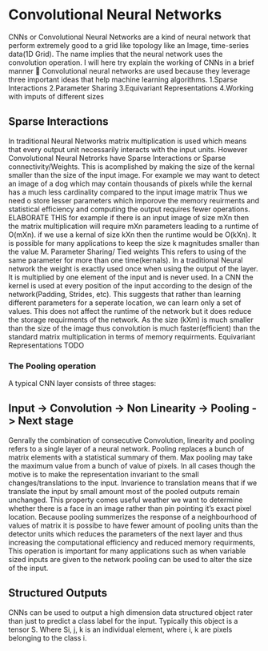 # Convolutional Neural Networks

CNNs or Convolutional Neural Networks are a kind of neural network that perform extremely good to a grid like topology like an Image, time-series data(1D Grid).
The name implies that the neural network uses the convolution operation.
I will here try explain the working of CNNs in a brief manner 
Convolutional neural networks are used because they leverage three important ideas that help machine learning algorithms. 1.Sparse Interactions
2.Parameter Sharing
3.Equivariant Representations
4.Working with imputs of different sizes

## Sparse Interactions
In traditional Neural Networks matrix multiplication is used which means that every output unit necessarily interacts with the input units. However Convolutional Neural Netrorks have Sparse Interactions or Sparse connectivity/Weights. This is acomplished by making the size of the kernal smaller than the size of the input image.
For example we may want to detect an image of a dog which may contain thousands of pixels while the kernal has a much less cardinality compared to the input image matrix
Thus we need o store lesser parameters which imporove the memory reuirments and statistical efficiency and computing the output requires fewer operations. ELABORATE THIS
for example if there is an input image of size
mXn then the matrix multiplication will require mXn parameters leading to a runtime of O(mXn). if we use a kernal of size kXn then the runtime would be O(kXn).
It is possible for many applications to keep the size k magnitudes smaller than the value M.
Parameter Sharing/ Tied weights
This refers to using of the same parameter for more than one time(kernals). In a traditional Neural network the weight is exactly used once when using the output of the layer. It is multiplied by one element of the input and is never used. In a CNN the kernel is used at every position of the input according to the design of the network(Padding, Strides, etc). This suggests that rather than learning different parameters for a seperate location, we can learn only a set of values. This does not affect the runtime of the network but it does reduce the storage requirments of the network.
As the size (kXm) is much smaller than the size of the image thus convolution is much faster(efficient) than the standard matrix multiplication in terms of memory requirments.
Equivariant Representations TODO
### The Pooling operation
A typical CNN layer consists of three stages:
## Input -> Convolution -> Non Linearity -> Pooling -> Next stage
Genrally the combination of consecutive Convolution, linearity and pooling refers to a single layer of a neural network.
Pooling replaces a bunch of matrix elements with a statistical summary of them. Max pooling may take the maximum value from a bunch of value of pixels.
In all cases though the motive is to make the representation invariant to the small changes/translations to the input.
Invarience to translation means that if we translate the input by small amount most of the pooled outputs remain unchanged. This property comes useful weather we want to determine whether there is a face in an image rather than pin pointing it’s exact pixel location.
Because pooling summerizes the response of a neighbourhood of values of matrix it is possibe to have fewer amount of pooling units than the detector units which reduces the parameters of the next layer and thus increasing the computational efficiency and reduced memory requirments,
This operation is important for many applications such as when variable sized inputs are given to the network pooling can be used to alter the size of the input.

## Structured Outputs
CNNs can be used to output a high dimension data structured object rater than just to predict a class label for the input. Typically this object is a tensor S. Where Si, j, k is an individual element, where i, k are pixels belonging to the class i.


